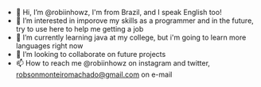 - 👋 Hi, I’m @robiinhowz, I'm from Brazil, and I speak English too!
- 👀 I’m interested in imporove my skills as a programmer and in the future, try to use here to help me getting a job
- 🌱 I’m currently learning java at my college, but i'm going to learn more languages right now
- 💞️ I’m looking to collaborate on future projects 
- 📫 How to reach me @robiinhowz on instagram and twitter, robsonmonteiromachado@gmail.com on e-mail

<!---
robiinhowz/robiinhowz is a ✨ special ✨ repository because its `README.md` (this file) appears on your GitHub profile.
You can click the Preview link to take a look at your changes.
--->
